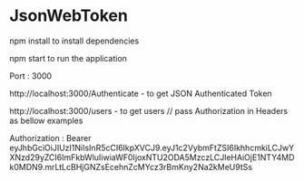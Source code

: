 ﻿# JsonWebToken

npm install to install dependencies

npm start   to run the application

Port : 3000

http://localhost:3000/Authenticate     -  to get JSON Authenticated Token

http://localhost:3000/users            - to get users         // pass Authorization in Headers as bellow examples


Authorization   :  Bearer eyJhbGciOiJIUzI1NiIsInR5cCI6IkpXVCJ9.eyJ1c2VybmFtZSI6IkhhcmkiLCJwYXNzd29yZCI6ImFkbWluIiwiaWF0IjoxNTU2ODA5MzczLCJleHAiOjE1NTY4MDk0MDN9.mrLtLcBHjGNZsEcehnZcMYcz3rBmKny2Na2kMeU9tSs
